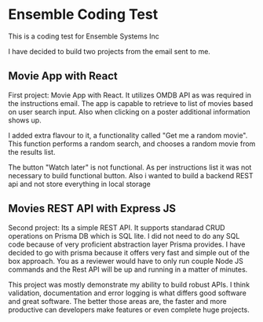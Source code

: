 # Ensemble Coding Test

This is a coding test for Ensemble Systems Inc

I have decided to build two projects from the email sent to me. 

## Movie App with React

First project: Movie App with React. It utilizes OMDB API as was required in the instructions email.
The app is capable to retrieve to list of movies based on user search input. Also when clicking on a poster
additional information shows up. 

I added extra flavour to it, a functionality called "Get me a random movie". This function performs a random search, 
and chooses a random movie from the results list. 

The button "Watch later" is not functional. As per instructions list it was not necessary to build functional button. Also 
i wanted to build a backend REST api and not store everything in local storage


## Movies REST API with Express JS

Second project: Its a simple REST API. It supports standarad CRUD operations on Prisma DB which is SQL lite. I did not need to do any SQL code 
because of very proficient abstraction layer Prisma provides. I have decided to go with prisma because it offers very fast and simple out of the box approach. 
You as  a reviewer would have to only run couple Node JS commands and the Rest API will be up and running in a matter of minutes.

This project was mostly demonstrate my ability to build robust APIs. I think validation, documentation and error logging is what differs good software
and great software. The better those areas are, the faster and more productive can developers make features or even complete huge projects.